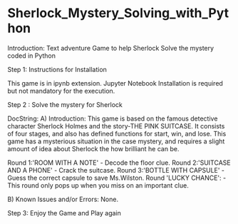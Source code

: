 # Sherlock_Mystery_Solving_with_Python
Introduction: Text adventure Game to help Sherlock Solve the mystery coded in Python

Step 1: Instructions for Installation

This game is in ipynb extension. Jupyter Notebook Installation is required but not mandatory for the execution.

Step 2 : Solve the mystery for Sherlock

  DocString: 
  A) Introduction: This game is based on the famous detective character Sherlock Holmes and the story-THE PINK SUITCASE. It consists of four stages, and also has defined functions for start, win, and lose. This game has a mysterious situation in the case mystery, and requires a slight amount of idea about Sherlock the how brilliant he can be.

  Round 1:'ROOM WITH A NOTE' - Decode the floor clue.
  Round 2:'SUITCASE AND A PHONE' - Crack the suitcase.
  Round 3:'BOTTLE WITH CAPSULE' - Guess the correct capsule to save Ms.Wilston.
  Round 'LUCKY CHANCE': - This round only pops up when you miss on an important clue. 

  B) Known Issues and/or Errors:
  None.

Step 3: Enjoy the Game and Play again

